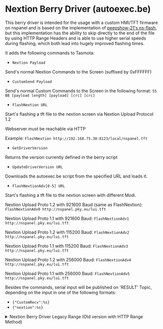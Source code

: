 # Nextion Berry Driver (autoexec.be)

This berry driver is intended for the usage with a custom HMI/TFT firmware on nspanel and is based on the implementation of [peepshow-21's ns-flash](https://github.com/peepshow-21/ns-flash), but this implementation has the ability to skip directly to the end of the file by using HTTP Range Headers and is able to use higher serial speeds during flashing, which both lead into hugely improved flashing times.

It adds the following commands to Tasmota:

- `Nextion Payload`

Send's normal Nextion Commands to the Screen (suffixed by 0xFFFFFF)


- `CustomSend Payload`

Send's normal Custom Commands to the Screen in the following format: 
`55 BB [payload length] [payload] [crc] [crc]`

- `FlashNextion URL`

Start's flashing a tft file to the nextion screen via Nextion Upload Protocol 1.2

Webserver must be reachable via HTTP

Example: `FlashNextion http://192.168.75.30:8123/local/nspanel.tft`

- `GetDriverVersion`

Returns the version currently defined in the berry script

- `UpdateDriverVersion URL`

Downloads the autoexec.be script from the specified URL and loads it.

- `FlashNextionAdv[0-5] URL`

Start's flashing a tft file to the nextion screen with different Modi.

Nextion Upload Proto 1.2 with 921600 Baud (same as FlashNextion): `FlashNextionAdv0 http://nspanel.pky.eu/lui.tft`

Nextion Upload Proto 1.1 with 921600 Baud: `FlashNextionAdv1 http://nspanel.pky.eu/lui.tft`

Nextion Upload Proto 1.2 with 115200 Baud: `FlashNextionAdv2 http://nspanel.pky.eu/lui.tft`

Nextion Upload Proto 1.1 with 115200 Baud: `FlashNextionAdv3 http://nspanel.pky.eu/lui.tft`

Nextion Upload Proto 1.2 with 256000 Baud: `FlashNextionAdv4 http://nspanel.pky.eu/lui.tft`

Nextion Upload Proto 1.1 with 256000 Baud: `FlashNextionAdv5 http://nspanel.pky.eu/lui.tft`


Besides the commands, serial input will be published on 'RESULT' Topic, depending on the input in one of the following formats:
- `{"CustomRecv":%s}`
- `{"nextion":%s}`













<details>
  <summary>Nextion Berry Driver Legacy Range (Old version with HTTP Range Method)</summary>
 

This berry driver is intended for the usage with a custom HMI/TFT firmware on nspanel.

It adds the following commands to Tasmota:

- `Nextion Payload`

Send's normal Nextion Commands to the Screen (suffixed by 0xFFFFFF)


- `CustomSend Payload`

Send's normal Custom Commands to the Screen in the following format: 
`55 BB [payload length] [payload] [crc] [crc]`


- `FlashNextion URL`

Start's flashing a tft file to the nextion screen via Nextion Upload Protocol 1.1
Might be required to send the command twice (known issue, didn't investigate yet)

- `FlashNextionFast URL`

Start's flashing a tft file to the nextion screen via Nextion Upload Protocol 1.2
Might be required to send the command twice (known issue, didn't investigate yet)

Webserver must be reachable via HTTP and support Range Header

Example: `FlashNextion http://192.168.75.30:8123/local/nspanel.tft`

- `GetDriverVersion`

Returns the version currently defined in the berry script

- `UpdateDriverVersion URL`

Downloads the autoexec.be script from the specified URL and loads it.



Besides the commands, serial input will be published on 'RESULT' Topic, depending on the input in one of the following formats:
- `{"CustomRecv":%s}`
- `{"nextion":%s}`

  
</details>
